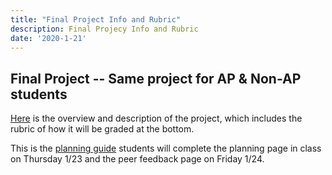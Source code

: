 ```yaml
---
title: "Final Project Info and Rubric"
description: Final Projecy Info and Rubric
date: '2020-1-21'
---
```



## Final Project -- Same project for AP & Non-AP students
[Here](https://docs.google.com/document/d/1eLxx-4G2frVb4GNF8V-Pmxjxk5oJROFhSl5kVEy5y1E/edit?usp=sharing) is the overview and description of the project, which includes the rubric of how it will be graded at the bottom.

This is the [planning guide](https://docs.google.com/document/d/1aBtwMUVfmpV3VAiv_3SshzUUbd5AfZeQe-2z6pt0N5c/edit?usp=sharing) students will complete the planning page in class on Thursday 1/23 and the peer feedback page on Friday 1/24. 


<!-- - **Monday 11/18:** Favorite and Least Favorite Things Project due by midnight.
- **Tuesday 11/19:** Review AP rubric, answer 2a and 2b for F&LFT Project. Peer scoring of responses.
- **Wednesday 11/20:** Answer 2c for F&LFT Project and peer score response. 
- **Thursday 11/21:** Answer 2d and peer review. Paste and mark code according to AP requirements, email to smorrison@kingsschools.org by end of class.
- **Friday 11/22:** Create Task Unit & Review Example AP Submissions
- **Monday 11/25:** Create Task Unit & Review Example AP Submissions
- **Tuesday 11/26:** Create Task Unit & Review Example AP Submissions
- **Wednesday 11/27:** Create Task Unit & Review Example AP Submissions
- **THANKSGIVING HOLIDAY** Recommended AP students review AP Create Task preparation unit in Code.org over the break, and brainstorm project ideas.
- **Monday 12/2 through Thursday 12/19:**  Create an app - AP Create Task Project (12+ in class hours)
- **CHRISTMAS BREAK** Recommended AP students review Explore Task requirements over break, and revisit Code.org Units 1, 2 and 4 to prepare. 
- **Monday 1/6 through Thursday 1/23** Research an innovation - AP Explore Task Project (8+ in class hours)
 -->

<!-- - **Tuesday 12/3:** AP Create Task Project
- **Wednesday 12/4:** AP Create Task Project
- **Thursday 12/5:** AP Create Task Project
- **Friday 12/6:** AP Create Task Project
- **Monday 12/9:**  AP Create Task Project (12+ in class hours) - Create an app
- **Tuesday 12/10:** AP Create Task Project
- **Wednesday 12/11:** AP Create Task Project
- **Thursday 12/12:** AP Create Task Project
- **Friday 12/13:** AP Create Task Project
- **Monday 12/16:**  AP Create Task Project (12+ in class hours) - Create an app
- **Tuesday 12/17:** AP Create Task Project
- **Wednesday 12/18:** AP Create Task Project
- **Thursday 12/19:** AP Create Task Project
- **Friday 12/20:** AP Create Task Project -->


<!-- - **Tuesday 10/22:** Lesson 9 due by end of class, start Lesson 10 and Color Sleuth Project -- Due ~~Thursday 10/24~~ MONDAY 10/28.
- **Wednesday 10/23:** Work on Color Sleuth Project and AP Create Task practice.
- **Thursday 10/24:** ~Color Sleuth Project Due, including practice AP Create Task Responses.~ Work on project (Chapel Schedule)
- **Friday 10/25:** No School 
- **Monday 10/28:** *Lesson 10 Project DUE*, Unit 5 QUIZ 2 on "if" statements, conditional logic, etc. - Lesson 11 Start
- **Tuesday 10/29:** Lesson 11 Continue
- **Wednesday 10/30:** Lesson 11 Due, Lesson 12 Start
- **Thursday 10/31:** Lesson 12 Due, Lesson 13 Start
- **Friday 11/1:** Lesson 13 Due, Lesson 14 & Image Scroller Project start
- **Monday 11/4:** Lesson 14 and Image Scroller Project continue
- **Tuesday 11/5:** QUIZ on While loops, simulations and arrays. Image Scroller Project Due.
- **Wednesday 11/6:** Half day - Project peer reviews

Term 2 will cover the rest of Unit 5 on programming concepts. After Unit 5 all students will complete 2 projects that will satisfy the explore and create performance tasks for the AP Computer Science Principles exam. Students that have signed up to take the exam will be able to submit these projects to collegeboard and have them graded for the AP test. All students' projects will count for a class project grade as well. -->